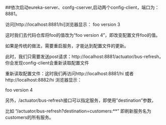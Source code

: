 ##依次启动eureka-server、confg-cserver,启动两个config-client，端口为：8881。

访问[http://localhost:8881/hi]浏览器显示： foo version 3

这时我们去代码仓库将foo的值改为“foo version 4”，即改变配置文件foo的值。

如果是传统的做法，需要重启服务，才能达到配置文件的更新。

此时，我们只需要发送post请求：http://localhost:8881/actuator/bus-refresh，你会发现config-client会重新读取配置文件

重新读取配置文件：这时我们再访问http://localhost:8881/hi 或者http://localhost:8882/hi 浏览器显示：

foo version 4

另外，/actuator/bus-refresh接口可以指定服务，即使用”destination”参数，

比如 “/actuator/bus-refresh?destination=customers:**” 即刷新服务名为customers的所有服务。
